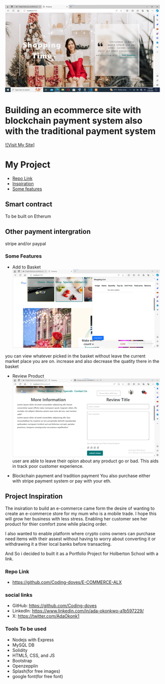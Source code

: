 ![index page](image-1.png)
# Building an ecommerce site with blockchain payment system also with the traditional payment system
[![Visit My Site]](http://browndove.tech/E-COMMERCE-ALX)

# My Project

- [Repo Link](#repo-link)
- [Inspiration](#story)
- [Some features](#features)

## Smart contract
To be built on Etherum
## Other payment intergration
stripe and/or paypal

<a name="features"></a>
### Some Features
- Add to Basket
![basket](image-2.png)

you can view whatever picked in the basket without leave the current market place you are on. increase and also decrease the quatity there in the basket 

- Review Product
![review](image-3.png)
user are able to leave their opion about any product go or bad. This aids in track poor customer experience.

- Blockchain payment and tradition payment
You also purchase either with stripe payment system or pay with your eth.

<a name="story"></a>
## Project Inspiration
The insiration to build an e-commerce came form the desire of wanting to create an e-commerce store for my mum who is a mobile trade. I hope this will grow her business with less stress. Enabling her customer see her product for thier comfort zone while placing order.

I also wanted to enable platform where crypto coins owners can purchase need items with their assest without having to worry about converting it or withdrawing it a thier local banks before transacting.

And So i decided to built it as a Portfolio Project for Holberton School with a link.

<a name="repo-link"></a>
### Repo Link
- https://github.com/Coding-doves/E-COMMERCE-ALX

### social links
- GitHub: https://github.com/Coding-doves
- LinkedIn: https://www.linkedin.com/in/ada-okonkwo-a1b597229/
- X: https://twitter.com/AdaOkonk1

### Tools To be  used

- Nodejs with Express
- MySQL DB
- Solidity
- HTML5, CSS, and JS
- Bootstrap
- Openzepplin
- Splash(for free images)
- google font(for free font)

